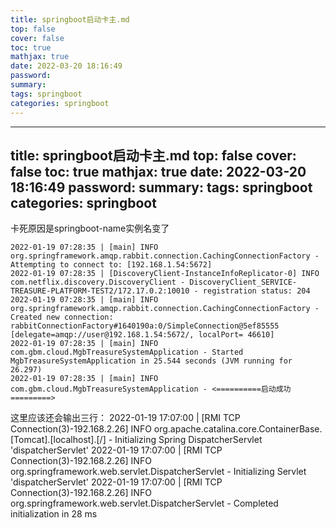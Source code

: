 ```yaml
---
title: springboot启动卡主.md
top: false
cover: false
toc: true
mathjax: true
date: 2022-03-20 18:16:49
password:
summary:
tags: springboot
categories: springboot
---
```

---
title: springboot启动卡主.md
top: false
cover: false
toc: true
mathjax: true
date: 2022-03-20 18:16:49
password:
summary:
tags: springboot
categories: springboot
---
卡死原因是springboot-name实例名变了
~~~
2022-01-19 07:28:35 | [main] INFO  org.springframework.amqp.rabbit.connection.CachingConnectionFactory - Attempting to connect to: [192.168.1.54:5672]
2022-01-19 07:28:35 | [DiscoveryClient-InstanceInfoReplicator-0] INFO  com.netflix.discovery.DiscoveryClient - DiscoveryClient_SERVICE-TREASURE-PLATFORM-TEST2/172.17.0.2:10010 - registration status: 204
2022-01-19 07:28:35 | [main] INFO  org.springframework.amqp.rabbit.connection.CachingConnectionFactory - Created new connection: rabbitConnectionFactory#1640190a:0/SimpleConnection@5ef85555 [delegate=amqp://user@192.168.1.54:5672/, localPort= 46610]
2022-01-19 07:28:35 | [main] INFO  com.gbm.cloud.MgbTreasureSystemApplication - Started MgbTreasureSystemApplication in 25.544 seconds (JVM running for 26.297)
2022-01-19 07:28:35 | [main] INFO  com.gbm.cloud.MgbTreasureSystemApplication - <==========启动成功=========>

~~~

这里应该还会输出三行：
2022-01-19 17:07:00 | [RMI TCP Connection(3)-192.168.2.26] INFO  org.apache.catalina.core.ContainerBase.[Tomcat].[localhost].[/] - Initializing Spring DispatcherServlet 'dispatcherServlet'
2022-01-19 17:07:00 | [RMI TCP Connection(3)-192.168.2.26] INFO  org.springframework.web.servlet.DispatcherServlet - Initializing Servlet 'dispatcherServlet'
2022-01-19 17:07:00 | [RMI TCP Connection(3)-192.168.2.26] INFO  org.springframework.web.servlet.DispatcherServlet - Completed initialization in 28 ms
